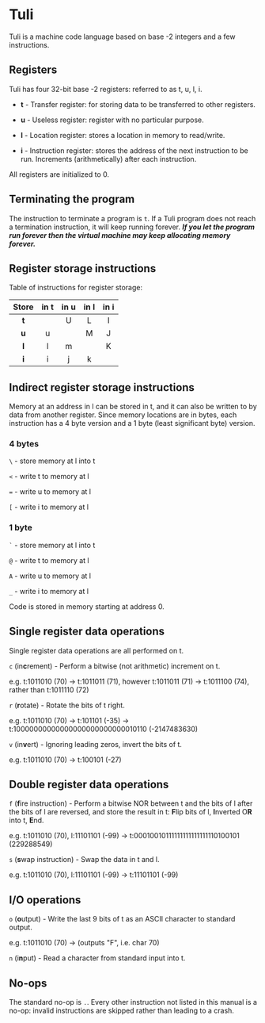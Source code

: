 # Tuli

Tuli is a machine code language based on base -2 integers and a few instructions.

## Registers

Tuli has four 32-bit base -2 registers: referred to as t, u, l, i.

- **t** - Transfer register: for storing data to be transferred to other registers.
 
- **u** - Useless register: register with no particular purpose.
 
- **l** - Location register: stores a location in memory to read/write.
 
- **i** - Instruction register: stores the address of the next instruction to be run. Increments (arithmetically) after each instruction.

All registers are initialized to 0.

## Terminating the program

The instruction to terminate a program is `t`.
If a Tuli program does not reach a termination instruction, it will keep running forever. ***If you let the program run forever then the virtual machine may keep allocating memory forever.***

## Register storage instructions

Table of instructions for register storage:

| Store | in t | in u | in l | in i |
|:-----:|:----:|:----:|:----:|:----:|
| **t** |      | U    | L    | I    |
| **u** | u    |      | M    | J    |
| **l** | l    | m    |      | K    |
| **i** | i    | j    | k    |      |

## Indirect register storage instructions

Memory at an address in l can be stored in t, and it can also be written to by data from another register. Since memory locations are in bytes, each instruction has a 4 byte version and a 1 byte (least significant byte) version.

### 4 bytes

`\` - store memory at l into t

`<` - write t to memory at l

`=` - write u to memory at l

`[` - write i to memory at l

### 1 byte

`` ` `` - store memory at l into t

`@` - write t to memory at l

`A` - write u to memory at l

`_` - write i to memory at l

Code is stored in memory starting at address 0.

## Single register data operations

Single register data operations are all performed on t.

`c` (in**c**rement) - Perform a bitwise (not arithmetic) increment on t.

e.g. t:1011010 (70) -> t:1011011 (71), however t:1011011 (71) -> t:1011100 (74), rather than t:1011110 (72)

`r` (**r**otate) - Rotate the bits of t right.

e.g. t:1011010 (70) -> t:101101 (-35) -> t:10000000000000000000000000010110 (-2147483630)

`v` (in**v**ert) - Ignoring leading zeros, invert the bits of t.

e.g. t:1011010 (70) -> t:100101 (-27)

## Double register data operations

`f` (**f**ire instruction) - Perform a bitwise NOR between t and the bits of l after the bits of l are reversed, and store the result in t: **F**lip bits of l, **I**nverted O**R** into t, **E**nd.

e.g. t:1011010 (70), l:11101101 (-99) -> t:00010010111111111111111110100101 (229288549)

`s` (**s**wap instruction) - Swap the data in t and l.

e.g. t:1011010 (70), l:11101101 (-99) -> t:11101101 (-99)

## I/O operations

`o` (**o**utput) - Write the last 9 bits of t as an ASCII character to standard output.

e.g. t:1011010 (70) -> (outputs "F", i.e. char 70)

`n` (i**n**put) - Read a character from standard input into t.

## No-ops

The standard no-op is `.`. Every other instruction not listed in this manual is a no-op: invalid instructions are skipped rather than leading to a crash.

